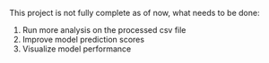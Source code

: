 This project is not fully complete as of now, what needs to be done:

1. Run more analysis on the processed csv file
2. Improve model prediction scores
3. Visualize model performance
